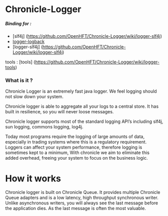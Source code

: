Chronicle-Logger
================

##### Binding for :
* [slf4j] (https://github.com/OpenHFT/Chronicle-Logger/wiki/logger-slf4j)
* [logger-logback](https://github.com/OpenHFT/Chronicle-Logger/wiki/logger-logback)
* [logger-slf4j] (https://github.com/OpenHFT/Chronicle-Logger/wiki/logger-slf4j)

tools :
[tools] (https://github.com/OpenHFT/Chronicle-Logger/wiki/logger-tools)

### What is it ?
Chronicle Logger is an extremely fast java logger. We feel logging should not slow down your system.

Chronicle logger is able to aggregate all your logs to a central store. It has built in resilience, so you will never loose messages.

Chronicle logger supports most of the standard logging API’s including slf4j, sun logging, commons logging, log4j.

Today most programs require the logging of large amounts of data, especially in trading systems where this is a regulatory requirement. Loggers can affect your system performance, therefore logging is sometimes kept to a minimum, With chronicle we aim to eliminate this added overhead, freeing your system to focus on the business logic.

# How it works

Chronicle logger is built on Chronicle Queue. It provides multiple Chronicle Queue adapters and is a low latency, high throughput synchronous writer. Unlike asynchronous writers, you will always see the last message before the application dies.  As the last message is often the most valuable.
